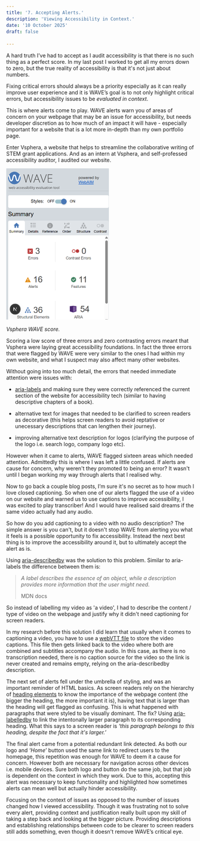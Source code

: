 ```yaml
---
title: '7. Accepting Alerts.'
description: 'Viewing Accessibility in Context.'
date: '10 October 2025' 
draft: false

---
```


A hard truth I’ve had to accept as I audit accessibility is that there is no such thing as a perfect score. In my last post I worked to get all my errors down to zero, but the true reality of accessibility is that it's not just about numbers.

Fixing critical errors should always be a priority especially as it can really improve user experience and it is WAVE’s goal is to not only highlight critical errors, but accessibility issues to be *evaluated in context*.

This is where alerts come to play. WAVE alerts warn you of areas of concern on your webpage that may be an issue for accessibility, but needs developer discretion as to how much of an impact it will have - especially important for a website that is a lot more in-depth than my own portfolio page.

Enter Vsphera, a website that helps to streamline the collaborative writing of STEM grant applications. And as an intern at Vsphera, and self-professed accessibility auditor, I audited our website.

<img src="./GrantFlowScore.png" alt="Screenshot of the Vsphera WAVE score" width="275" />

*Vsphera WAVE score.*

Scoring a low score of three errors and zero contrasting errors meant that Vsphera were laying great accessibility foundations. In fact the three errors that were flagged by WAVE were very similar to the ones I had within my own website, and what I suspect may also affect many other websites. 

Without going into too much detail, the errors that needed immediate attention were issues with: 

- [aria-labels](https://developer.mozilla.org/en-US/docs/Web/Accessibility/ARIA/Reference/Attributes/aria-label) and making sure they were correctly referenced the current section of the website for accessibility tech (similar to having descriptive chapters of a book).

- alternative text for images that needed to be clarified to screen readers as decorative (this helps screen readers to avoid reptative or unecessary descriptions that can lengthen their journey). 

- improving alternative text description for logos (clarifying the purpose of the logo i.e. search logo, company logo etc).

However when it came to alerts, WAVE flagged sixteen areas which needed attention. Admittedly this is where I was left a little confused. If alerts are cause for concern, why weren't they promoted to being an error? It wasn't until I began working my way through alerts that I realised why. 

Now to go back a couple blog posts, I’m sure it's no secret as to how much I love closed captioning. So when one of our alerts flagged the use of a video on our website and warned us to use captions to improve accessibility, I was excited to play transcriber! And I would have realised said dreams if the same video actually had any audio. 

So how do you add captioning to a video with no audio description? The simple answer is you can't, but it doesn't stop WAVE from alerting you what it feels is a possible opportunity to fix accessibility. Instead the next best thing is to improve the accessibility around it, but to ultimately accept the alert as is. 

Using [aria-describedby](https://developer.mozilla.org/en-US/docs/Web/Accessibility/ARIA/Reference/Attributes/aria-describedby) was the solution to this problem. Similar to aria-labels the difference between them is: 

> *A label describes the essence of an object, while a description provides more information that the user might need.*
>
> MDN docs
>

So instead of labelling my video as 'a video', I had to describe the content / type of video on the webpage and justify why it didn't need captioning for screen readers. 

In my research before this solution I did learn that usually when it comes to captioning a video, you have to use a [webVTT file](https://developer.mozilla.org/en-US/docs/Web/API/WebVTT_API/Web_Video_Text_Tracks_Format) to store the video captions. This file then gets linked back to the video where both are combined and subtitles accompany the audio. In this case, as there is no transcription needed, there is no caption source for the video so the link is never created and remains empty, relying on the aria-describedby description. 

The next set of alerts fell under the umbrella of styling, and was an important reminder of HTML basics. As screen readers rely on the hierarchy of [heading elements](https://www.w3schools.com/html/html_headings.asp) to know the importance of the webpage content (the bigger the heading, the more important it is), having text that is larger than the heading will get flagged as confusing. This is what happened with paragraphs that were styled to be visually dominant. The fix? Using [aria-labelledby](https://developer.mozilla.org/en-US/docs/Web/Accessibility/ARIA/Reference/Attributes/aria-labelledby) to link the intentonally larger paragraph to its corresponding heading. What this says to a screen reader is *‘this paragraph belongs to this heading, despite the fact that it's larger.’*

The final alert came from a potential redundant link detected. As both our logo and *‘Home’* button used the same link to redirect users to the homepage, this repetition was enough for WAVE to deem it a cause for concern. However both are necessary for navigation across other devices i.e. mobile devices. Sure both logo and button do the same job, but that job is dependent on the context in which they work. Due to this, accepting this alert was necessary to keep functionality and highlighted how sometimes alerts can mean well but actually hinder accessibility. 

Focusing on the context of issues as opposed to the number of issues changed how I viewed accessibility. Though it was frustrating not to solve every alert, providing context and justification really built upon my skill of taking a step back and looking at the bigger picture. Providing descriptions and establishing relationships between code to be clearer to screen readers still adds something, even though it doesn't remove WAVE’s critical eye.  
